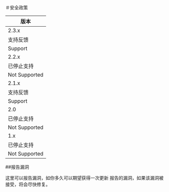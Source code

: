 ＃安全政策


|    版本    |
| ---------- |
| 2.3.x |
| 支持反馈 |
| Support |
| 2.2.x |
| 已停止支持 |
| Not Supported |
| 2.1.x |
| 支持反馈 |
| Support |
| 2.0 |
| 已停止支持 |
| Not Supported |
| 1.x |
| 已停止支持 |
| Not Supported |

##报告漏洞

这里可以报告漏洞，如你多久可以期望获得一次更新
报告的漏洞，如果该漏洞被接受，将会尽快修复。

